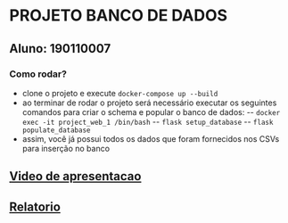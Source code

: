 # PROJETO BANCO DE DADOS
## Aluno: 190110007

### Como rodar?
- clone o projeto e execute `docker-compose up --build`
- ao terminar de rodar o projeto será necessário executar os seguintes comandos para criar o schema e popular o banco de dados:
    -- `docker exec -it project_web_1 /bin/bash`
    -- `flask setup_database`
    -- `flask populate_database`
- assim, você já possui todos os dados que foram fornecidos nos CSVs para inserção no banco

## [Video de apresentacao](video_bd.mov)
## [Relatorio](RELATORIO.md)
